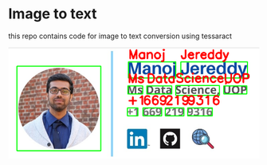 # Image to text

this repo contains code for image to text conversion using tessaract

![result](Capture.PNG)
